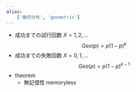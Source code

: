 ```yaml
---
alias:
    ['幾何分布', 'geometric']
---
```

- 成功までの試行回数 $X = 1, 2, ...$
    $$ Geo(p) = p(1-p)^k $$
- 成功までの失敗回数 $X = 0, 1, ...$
    $$ Geo(p) = p(1-p)^{k-1} $$
- theorem
    - 無記憶性 memoryless